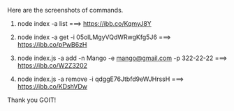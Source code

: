 Here are the screenshots of commands.

1. node index -a list ===> https://ibb.co/KqmyJ8Y

2. node index -a get -i 05olLMgyVQdWRwgKfg5J6 ===> https://ibb.co/pPwB6zH

3. node index.js -a add -n Mango -e mango@gmail.com -p 322-22-22 ===> https://ibb.co/W2Z3202

4. node index.js -a remove -i qdggE76Jtbfd9eWJHrssH ===> https://ibb.co/KDshVDw

Thank you GOIT!

